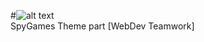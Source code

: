 #![alt text](https://github.com/ChrisCastelo/SpyGames/blob/main/images/logo.png?raw=true)
<br />
SpyGames Theme part [WebDev Teamwork]



